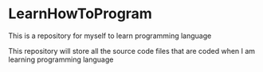 # LearnHowToProgram
This is a repository for myself to learn programming language

This repository will store all the source code files that are coded when I am learning programming language
